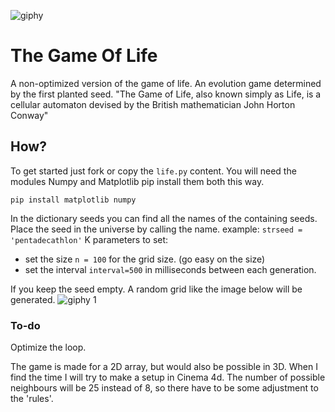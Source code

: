 
![giphy](https://user-images.githubusercontent.com/44348300/48576623-51c12e80-e915-11e8-8f4a-613e813a631f.gif)
# The Game Of Life
A non-optimized version of the game of life. An evolution game determined by the first planted seed.
"The Game of Life, also known simply as Life, is a cellular automaton devised by the British mathematician John Horton Conway"
## How?
To get started just fork or copy the `life.py` content.
You will need the modules Numpy and Matplotlib
pip install them both this way.

`pip install matplotlib numpy`

In the dictionary seeds you can find all the names of the containing seeds.
Place the seed in the universe by calling the name. 
example: `strseed = 'pentadecathlon'`
K
parameters to set:
- set the size `n = 100` for the grid size. (go easy on the size)
- set the interval `interval=500` in milliseconds between each generation. 

If you keep the seed empty. A random grid like the image below will be generated.
![giphy 1](https://user-images.githubusercontent.com/44348300/48577331-36572300-e917-11e8-8278-78e55e0bf4ef.gif)



### To-do
Optimize the loop.

The game is made for a 2D array, but would also be possible in 3D. 
When I find the time I will try to make a setup in Cinema 4d. 
The number of possible neighbours will be 25 instead of 8, so there have to be some adjustment to the 'rules'.